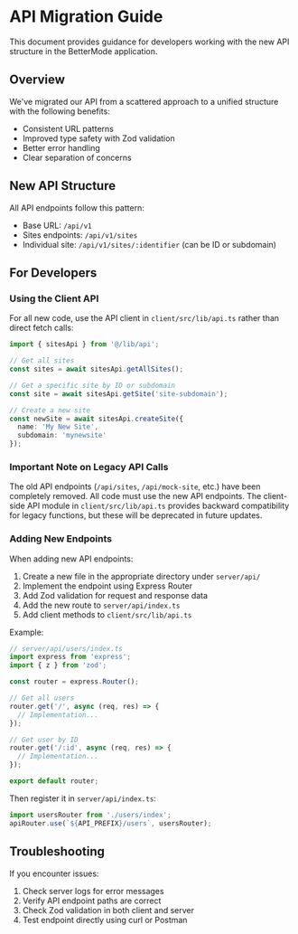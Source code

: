 # API Migration Guide

This document provides guidance for developers working with the new API structure in the BetterMode application.

## Overview

We've migrated our API from a scattered approach to a unified structure with the following benefits:
- Consistent URL patterns
- Improved type safety with Zod validation
- Better error handling
- Clear separation of concerns

## New API Structure

All API endpoints follow this pattern:
- Base URL: `/api/v1`
- Sites endpoints: `/api/v1/sites`
- Individual site: `/api/v1/sites/:identifier` (can be ID or subdomain)

## For Developers

### Using the Client API

For all new code, use the API client in `client/src/lib/api.ts` rather than direct fetch calls:

```typescript
import { sitesApi } from '@/lib/api';

// Get all sites
const sites = await sitesApi.getAllSites();

// Get a specific site by ID or subdomain
const site = await sitesApi.getSite('site-subdomain');

// Create a new site
const newSite = await sitesApi.createSite({
  name: 'My New Site',
  subdomain: 'mynewsite'
});
```

### Important Note on Legacy API Calls

The old API endpoints (`/api/sites`, `/api/mock-site`, etc.) have been completely removed. All code must use the new API endpoints. The client-side API module in `client/src/lib/api.ts` provides backward compatibility for legacy functions, but these will be deprecated in future updates.

### Adding New Endpoints

When adding new API endpoints:

1. Create a new file in the appropriate directory under `server/api/`
2. Implement the endpoint using Express Router
3. Add Zod validation for request and response data
4. Add the new route to `server/api/index.ts`
5. Add client methods to `client/src/lib/api.ts`

Example:

```typescript
// server/api/users/index.ts
import express from 'express';
import { z } from 'zod';

const router = express.Router();

// Get all users
router.get('/', async (req, res) => {
  // Implementation...
});

// Get user by ID
router.get('/:id', async (req, res) => {
  // Implementation...
});

export default router;
```

Then register it in `server/api/index.ts`:

```typescript
import usersRouter from './users/index';
apiRouter.use(`${API_PREFIX}/users`, usersRouter);
```

## Troubleshooting

If you encounter issues:

1. Check server logs for error messages
2. Verify API endpoint paths are correct
3. Check Zod validation in both client and server
4. Test endpoint directly using curl or Postman